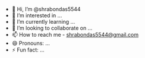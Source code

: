 - 👋 Hi, I’m @shrabondas5544
- 👀 I’m interested in ...
- 🌱 I’m currently learning ...
- 💞️ I’m looking to collaborate on ...
- 📫 How to reach me - shrabondas5544@gmail.com
- 😄 Pronouns: ...
- ⚡ Fun fact: ...

<!---
shrabondas5544/shrabondas5544 is a ✨ special ✨ repository because its `README.md` (this file) appears on your GitHub profile.
You can click the Preview link to take a look at your changes.
--->
